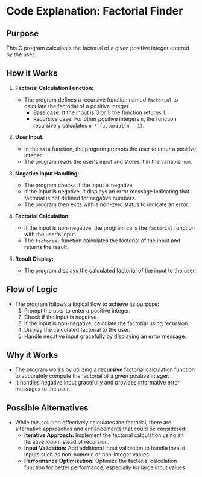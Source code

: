 # Code Explanation: Factorial Finder

## Purpose

This C program calculates the factorial of a given positive integer entered by the user.

## How it Works

1. **Factorial Calculation Function:**
   - The program defines a recursive function named `factorial` to calculate the factorial of a positive integer.
     - Base case: If the input is 0 or 1, the function returns 1.
     - Recursive case: For other positive integers `n`, the function recursively calculates `n * factorial(n - 1)`.

2. **User Input:**
   - In the `main` function, the program prompts the user to enter a positive integer.
   - The program reads the user's input and stores it in the variable `num`.

3. **Negative Input Handling:**
   - The program checks if the input is negative.
   - If the input is negative, it displays an error message indicating that factorial is not defined for negative numbers.
   - The program then exits with a non-zero status to indicate an error.

4. **Factorial Calculation:**
   - If the input is non-negative, the program calls the `factorial` function with the user's input.
   - The `factorial` function calculates the factorial of the input and returns the result.

5. **Result Display:**
   - The program displays the calculated factorial of the input to the user.

## Flow of Logic

- The program follows a logical flow to achieve its purpose:
  1. Prompt the user to enter a positive integer.
  2. Check if the input is negative.
  3. If the input is non-negative, calculate the factorial using recursion.
  4. Display the calculated factorial to the user.
  5. Handle negative input gracefully by displaying an error message.

## Why it Works

- The program works by utilizing a **recursive** factorial calculation function to accurately compute the factorial of a given positive integer.
- It handles negative input gracefully and provides informative error messages to the user.

## Possible Alternatives

- While this solution effectively calculates the factorial, there are alternative approaches and enhancements that could be considered:
  - **Iterative Approach:** Implement the factorial calculation using an iterative loop instead of recursion.
  - **Input Validation:** Add additional input validation to handle invalid inputs such as non-numeric or non-integer values.
  - **Performance Optimization:** Optimize the factorial calculation function for better performance, especially for large input values.

